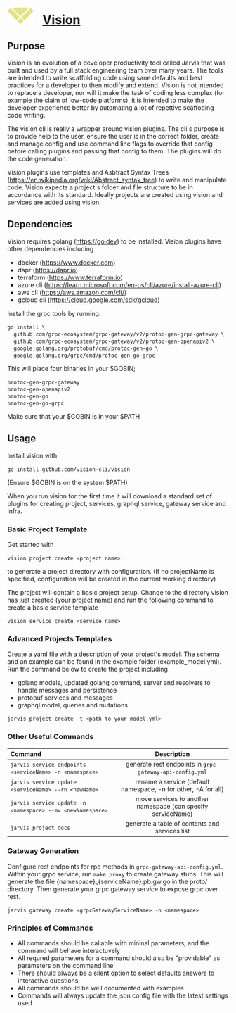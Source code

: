 # ![logo](./images/vision-logo.svg "Vision") &nbsp; [Vision](<https://en.wikipedia.org/wiki/Vision_(Marvel_Cinematic_Universe)>)

## Purpose

Vision is an evolution of a developer productivity tool called Jarvis that was built and used by a full stack engineering
team over many years. The tools are intended to
write scaffolding code using sane defaults and best practices for a developer to then modify and extend.
Vision is not intended to replace a developer, nor will it make the task of coding less complex (for example
the claim of low-code platforms), it is intended to make the developer experience better by automating a lot of repettive
scaffoding code writing.

The vision cli is really a wrapper around vision plugins. The cli's purpose is to provide help to the user, ensure the user is
in the correct folder, create and manage config and use command line flags to override that config before calling plugins and
passing that config to them. The plugins will do the code generation.

Vision plugins use templates and Asbtract Syntax Trees (https://en.wikipedia.org/wiki/Abstract_syntax_tree) to write and
manipulate code. Vision expects a project's folder and file structure to be in accordance with its standard.
Ideally projects are created using vision and services are added using vision.

## Dependencies

Vision requires golang (https://go.dev) to be installed.
Vision plugins have other dependencies including

- docker (https://www.docker.com)
- dapr (https://dapr.io)
- terraform (https://www.terraform.io)
- azure cli (https://learn.microsoft.com/en-us/cli/azure/install-azure-cli)
- aws cli (https://aws.amazon.com/cli/)
- gcloud cli (https://cloud.google.com/sdk/gcloud)

Install the grpc tools by running:

```
go install \
  github.com/grpc-ecosystem/grpc-gateway/v2/protoc-gen-grpc-gateway \
  github.com/grpc-ecosystem/grpc-gateway/v2/protoc-gen-openapiv2 \
  google.golang.org/protobuf/cmd/protoc-gen-go \
  google.golang.org/grpc/cmd/protoc-gen-go-grpc
```

This will place four binaries in your $GOBIN;

    protoc-gen-grpc-gateway
    protoc-gen-openapiv2
    protoc-gen-go
    protoc-gen-go-grpc

Make sure that your $GOBIN is in your $PATH

## Usage

Install vision with

```
go install github.com/vision-cli/vision
```

(Ensure $GOBIN is on the system $PATH)

When you run vision for the first time it will download a standard set of plugins for creating
project, services, graphql service, gateway service and infra.

### Basic Project Template

Get started with

```
vision project create <project name>
```

to generate a project directory with configuration.
(If no projectName is specified, configuration will be created in the current working directory)

The project will contain a basic project setup. Change to the directory vision has just created (your project name) and run the
following command to create a basic service template

```
vision service create <service name>
```

### Advanced Projects Templates

Create a yaml file with a description of your project's model. The schema and an example can be found in the example folder
(example_model.yml). Run the command below to create the project including

- golang models, updated golang command, server and resolvers to handle messages and persistence
- protobuf services and messages
- graphql model, queries and mutations

```
jarvis project create -t <path to your model.yml>
```

### Other Useful Commands

| Command                                                    |                          Description                           |
| :--------------------------------------------------------- | :------------------------------------------------------------: |
| `jarvis service endpoints <serviceName> -n <namespace>`    |    generate rest endpoints in `grpc-gateway-api-config.yml`    |
| `jarvis service update <serviceName> --rn <newName>`       | rename a service (default namespace, -n for other, -A for all) |
| `jarvis service update -n <namespace> --mv <newNamespace>` |  move services to another namespace (can specify serviceName)  |
| `jarvis project docs`                                      |         generate a table of contents and services list         |

### Gateway Generation

Configure rest endpoints for rpc methods in `grpc-gateway-api-config.yml`.
Within your grpc service, run `make proxy` to create gateway stubs.
This will generate the file {namespace}\_{serviceName}.pb.gw.go in the proto/ directory.
Then generate your grpc gateway service to expose grpc over rest.

```
jarvis gateway create <grpcGatewayServiceName> -n <namespace>
```

### Principles of Commands

- All commands should be callable with mininal parameters, and the command will behave interactuvely
- All requred parameters for a command should also be "providable" as parameters on the command line
- There should always be a silent option to select defaults answers to interactive questions
- All commands should be well documented with examples
- Commands will always update the json config file with the latest settings used
